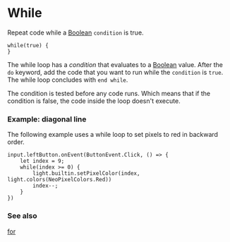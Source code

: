 # While

Repeat code while a [Boolean](/blocks/logic/boolean) `condition` is true.

```block
while(true) {
}
```

The while loop has a *condition* that evaluates to a [Boolean](/blocks/logic/boolean) value. After the `do` keyword, add the code that you want to run while the `condition` is `true`. The while loop concludes with `end while`.

The condition is tested before any code runs. Which means that if the condition is false, the code inside the loop doesn't execute.

### Example: diagonal line

The following example uses a while loop to set pixels to red in backward order.

```blocks
input.leftButton.onEvent(ButtonEvent.Click, () => {
    let index = 9;
    while(index >= 0) {
        light.builtin.setPixelColor(index, light.colors(NeoPixelColors.Red))
        index--;
    }
})
```

### See also

[for](/blocks/loops/for)

